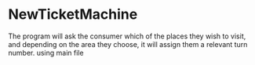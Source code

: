 # NewTicketMachine
The program will ask the consumer which of the places they wish to visit, and depending on the area they choose, it will assign them a relevant turn number. using main file

